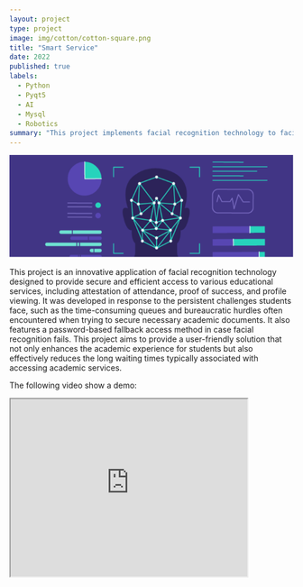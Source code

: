 ```yaml
---
layout: project
type: project
image: img/cotton/cotton-square.png
title: "Smart Service"
date: 2022
published: true
labels:
  - Python
  - Pyqt5
  - AI
  - Mysql
  - Robotics
summary: "This project implements facial recognition technology to facilitate secure and efficient access to student services in educational institutions, thereby enhancing campus experience and administrative efficiency.."
---
```


<img class="img-fluid" src="../img/smart_service/smart_service_header.png">

This project is an innovative application of facial recognition technology designed to provide secure and efficient access to various educational services, including attestation of attendance, proof of success, and profile viewing. It was developed in response to the persistent challenges students face, such as the time-consuming queues and bureaucratic hurdles often encountered when trying to secure necessary academic documents. It also features a password-based fallback access method in case facial recognition fails. This project aims to provide a user-friendly solution that not only enhances the academic experience for students but also effectively reduces the long waiting times typically associated with accessing academic services.

The following video show a demo:

 <iframe width="420" height="315"
src="https://www.youtube.com/watch?v=LQNYgDLgpTc&list=LLcs_xvcnJOT8E2bwmfpe7BA">
</iframe> 
